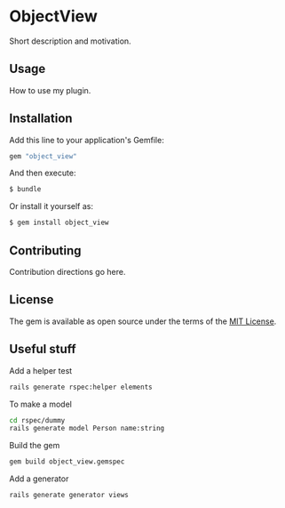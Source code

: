 # ObjectView
Short description and motivation.

## Usage
How to use my plugin.

## Installation
Add this line to your application's Gemfile:

```ruby
gem "object_view"
```

And then execute:
```bash
$ bundle
```

Or install it yourself as:
```bash
$ gem install object_view
```

## Contributing
Contribution directions go here.

## License
The gem is available as open source under the terms of the [MIT License](https://opensource.org/licenses/MIT).

## Useful stuff

Add a helper test
```bash
rails generate rspec:helper elements
```

To make a model
```bash
cd rspec/dummy
rails generate model Person name:string
```

Build the gem
```bash
gem build object_view.gemspec
```

Add a generator
```bash
rails generate generator views
```
